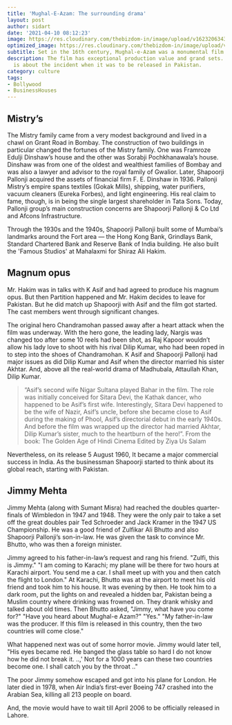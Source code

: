 ```yaml
---
title: 'Mughal-E-Azam: The surrounding drama'
layout: post
author: sidart
date: '2021-04-10 08:12:23'
image: https://res.cloudinary.com/thebizdom-in/image/upload/v1623206343/azam_rxuerc.png
optimized_image: https://res.cloudinary.com/thebizdom-in/image/upload/v1623206343/azam_rxuerc.png
subtitle: Set in the 16th century, Mughal-e-Azam was a monumental film for its time.
description: The film has exceptional production value and grand sets. But, this post
  is about the incident when it was to be released in Pakistan.
category: culture
tags:
- Bollywood
- BusinessHouses
---
```


## Mistry’s
The Mistry family came from a very modest background and lived in a chawl on Grant Road in Bombay. The construction of two buildings in particular changed the fortunes of the Mistry family. One was Framroze Edulji Dinshaw’s house and the other was Sorabji Pochkhanawala’s house. Dinshaw was from one of the oldest and wealthiest families of Bombay and was also a lawyer and advisor to the royal family of Gwalior. 
Later, Shapoorji Pallonji acquired the assets of financial firm F. E. Dinshaw in 1936. 
Pallonji Mistry’s empire spans textiles (Gokak Mills), shipping, water purifiers, vacuum cleaners (Eureka Forbes), and light engineering. His real claim to fame, though, is in being the single largest shareholder in Tata Sons. Today, Pallonji group’s main construction concerns are Shapoorji Pallonji & Co Ltd and Afcons Infrastructure.

Through the 1930s and the 1940s, Shapoorji Pallonji built some of Mumbai’s landmarks around the Fort area — the Hong Kong Bank, Grindlays Bank, Standard Chartered Bank and Reserve Bank of India building. He also built the 'Famous Studios' at Mahalaxmi for Shiraz Ali Hakim.

## Magnum opus
Mr. Hakim was in talks with K Asif and had agreed to produce his magnum opus. But then Partition happened and Mr. Hakim decides to leave for Pakistan. But he did match up Shapoorji with Asif and the film got started. The cast members went through significant changes.

The original hero Chandramohan passed away after a heart attack when the film was underway. With the hero gone, the leading lady, Nargis was changed too after some 10 reels had been shot, as Raj Kapoor wouldn’t allow his lady love to shoot with his rival Dilip Kumar, who had been roped in to step into the shoes of Chandramohan. 
K Asif and Shapoorji Pallonji had major issues as did Dilip Kumar and Asif when the director married his sister Akhtar. And, above all the real-world drama of Madhubala, Attaullah Khan, Dilip Kumar.

> “Asif’s second wife Nigar Sultana played Bahar in the film. The role was initially conceived for Sitara Devi, the Kathak dancer, who happened to be Asif’s first wife. Interestingly, Sitara Devi happened to be the wife of Nazir, Asif’s uncle, before she became close to Asif during the making of Phool, Asif’s directorial debut in the early 1940s. And before the film was wrapped up the director had married Akhtar, Dilip Kumar’s sister, much to the heartburn of the hero!”.
From the book: The Golden Age of Hindi Cinema Edited by Ziya Us Salam

Nevertheless, on its release 5 August 1960, It became a major commercial success in India. As the businessman Shapoorji started to think about its global reach, starting with Pakistan.

## Jimmy Mehta
Jimmy Mehta (along with Sumant Misra) had reached the doubles quarter-finals of Wimbledon in 1947 and 1948. They were the only pair to take a set off the great doubles pair Ted Schroeder and Jack Kramer in the 1947 US Championship.
He was a good friend of Zulfikar Ali Bhutto and also Shapoorji Pallonji’s son-in-law. He was given the task to convince Mr. Bhutto, who was then a foreign minister.

Jimmy agreed to his father-in-law’s request and rang his friend. "Zulfi, this is Jimmy." 
"I am coming to Karachi; my plane will be there for two hours at Karachi airport. You send me a car. I shall meet up with you and then catch the flight to London."
At Karachi, Bhutto was at the airport to meet his old friend and took him to his house. It was evening by then. He took him to a dark room, put the lights on and revealed a hidden bar, Pakistan being a Muslim country where drinking was frowned on.
They drank whisky and talked about old times.
Then Bhutto asked, "Jimmy, what have you come for?"
"Have you heard about Mughal-e Azam?" "Yes." "My father-in-law was the producer. If this film is released in this country, then the two countries will come close."

What happened next was out of some horror movie. Jimmy would later tell, "His eyes became red. He banged the glass table so hard I do not know how he did not break it. ..,' Not for a 1000 years can these two countries become one. I shall catch you by the throat .."

The poor Jimmy somehow escaped and got into his plane for London. He later died in 1978, when Air India’s first-ever Boeing 747 crashed into the Arabian Sea, killing all 213 people on board.

And, the movie would have to wait till April 2006 to be officially released in Lahore.
